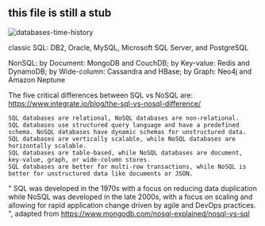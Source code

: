 
## this file is still a stub

![databases-time-history](https://user-images.githubusercontent.com/14941647/162513263-cedcafb0-b187-47a3-90d5-9af610beb9c2.jpg)


classic SQL: DB2, Oracle, MySQL, Microsoft SQL Server, and PostgreSQL

NonSQL: by Document: MongoDB and CouchDB; by Key-value: Redis and DynamoDB; by Wide-column: Cassandra and HBase; by Graph: Neo4j and Amazon Neptune

The five critical differences between SQL vs NoSQL are: <https://www.integrate.io/blog/the-sql-vs-nosql-difference/>

    SQL databases are relational, NoSQL databases are non-relational.
    SQL databases use structured query language and have a predefined schema. NoSQL databases have dynamic schemas for unstructured data.
    SQL databases are vertically scalable, while NoSQL databases are horizontally scalable.
    SQL databases are table-based, while NoSQL databases are document, key-value, graph, or wide-column stores.
    SQL databases are better for multi-row transactions, while NoSQL is better for unstructured data like documents or JSON.
    
" SQL was developed in the 1970s with a focus on reducing data duplication while NoSQL was developed in the late 2000s, 
  with a focus on scaling and allowing for rapid application change driven by agile and DevOps practices. ", 
  adapted from https://www.mongodb.com/nosql-explained/nosql-vs-sql
